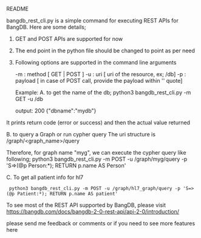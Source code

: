 README

bangdb_rest_cli.py is a simple command for executing REST APIs for BangDB. Here are some details;

1. GET and POST APIs are supported for now
2. The end point in the python file should be changed to point as per need
3. Following options are supported in the command line arguments

   -m : method  [ GET | POST ]
   -u : uri     [ uri of the resource, ex; /db]
   -p : payload [ in case of POST call, provide the payload within '' quote]

   Example:
   A. to get the name of the db;
      python3 bangdb_rest_cli.py -m GET -u /db

      output:
      200
      {"dbname":"mydb"}

It prints return code (error or success) and then the actual value returned

  B. to query a Graph or run cypher query
     The uri structure is /graph/<graph_name>/query

  Therefore, for graph name "myg", we can execute the cypher query like following;
     python3 bangdb_rest_cli.py -m POST -u /graph/myg/query -p 'S=>(@p Person:*); RETURN p.name AS Person'
     
  C. To get all patient info for hl7
  
     python3 bangdb_rest_cli.py -m POST -u /graph/hl7_graph/query -p 'S=>(@p Patient:*); RETURN p.name AS patient'

To see most of the REST API supported by BangDB, please visit https://bangdb.com/docs/bangdb-2-0-rest-api/api-2-0/introduction/

please send me feedback or comments or if you need to see more features here
